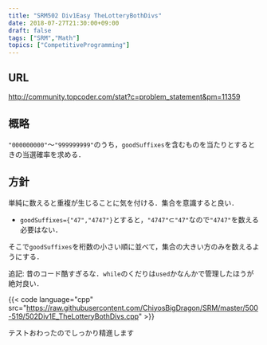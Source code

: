 ```yaml
---
title: "SRM502 Div1Easy TheLotteryBothDivs"
date: 2018-07-27T21:30:00+09:00
draft: false
tags: ["SRM","Math"]
topics: ["CompetitiveProgramming"]
---
```


## URL
http://community.topcoder.com/stat?c=problem_statement&pm=11359

## 概略
`"000000000"`～`"999999999"`のうち，`goodSuffixes`を含むものを当たりとするときの当選確率を求める．

## 方針
単純に数えると重複が生じることに気を付ける．集合を意識すると良い．

- `goodSuffixes={"47","4747"}`とすると，`"4747"`$\subset$`"47"`なので`"4747"`を数える必要はない．

そこで`goodSuffixes`を桁数の小さい順に並べて，集合の大きい方のみを数えるようにする．

追記: 昔のコード酷すぎるな．`while`のくだりは`used`かなんかで管理したほうが絶対良い．

{{< code language="cpp" src="https://raw.githubusercontent.com/ChiyosBigDragon/SRM/master/500-519/502Div1E_TheLotteryBothDivs.cpp" >}}

テストおわったのでしっかり精進します
